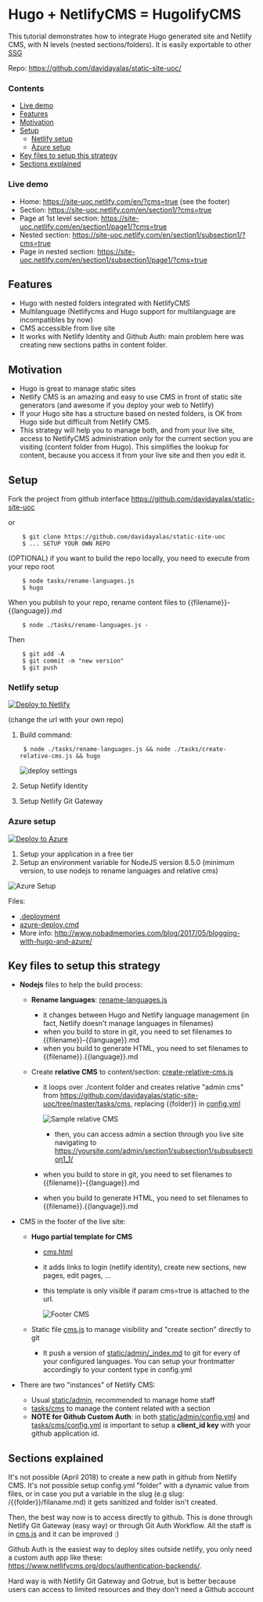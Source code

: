 # Hugo + NetlifyCMS = HugolifyCMS

This tutorial demonstrates how to integrate Hugo generated site and Netlify CMS, with N levels (nested sections/folders). It is easily exportable to other [SSG](https://www.staticgen.com/)

Repo: https://github.com/davidayalas/static-site-uoc/

### Contents 


- [Live demo](#live-demo)
- [Features](#features)
- [Motivation](#motivation)
- [Setup](#setup)
	- [Netlify setup](#netlify-setup)
	- [Azure setup](#azure-setup)
- [Key files to setup this strategy](#key-files-to-setup-this-strategy)
- [Sections explained](#sections-explained)




### Live demo

* Home: https://site-uoc.netlify.com/en/?cms=true (see the footer)
* Section: https://site-uoc.netlify.com/en/section1/?cms=true
* Page at 1st level section: https://site-uoc.netlify.com/en/section1/page1/?cms=true
* Nested section: https://site-uoc.netlify.com/en/section1/subsection1/?cms=true
* Page in nested section: https://site-uoc.netlify.com/en/section1/subsection1/page1/?cms=true

## Features

* Hugo with nested folders integrated with NetlifyCMS
* Multilanguage (Netlifycms and Hugo support for multilanguage are incompatibles by now) 
* CMS accessible from live site
* It works with Netlify Identity and Github Auth:  main problem here was creating new sections paths in content folder.

## Motivation

* Hugo is great to manage static sites
* Netlify CMS is an amazing and easy to use CMS in front of static site generators (and awesome if you deploy your web to Netlify)
* If your Hugo site has a structure based on nested folders, is OK from Hugo side but difficult from Netlify CMS. 
* This strategy will help you to manage both, and from your live site, access to NetlifyCMS administration only for the current section you are visiting (content folder from Hugo). This simplifies the lookup for content, because you access it from your live site and then you edit it.

## Setup

Fork the project from github interface https://github.com/davidayalas/static-site-uoc

or

		$ git clone https://github.com/davidayalas/static-site-uoc
		$ ... SETUP YOUR OWN REPO

(OPTIONAL) if you want to build the repo locally, you need to execute from your repo root

		$ node tasks/rename-languages.js 
		$ hugo


When you publish to your repo, rename content files to {{filename}}-{{language}}.md

		$ node ./tasks/rename-languages.js -

Then

		$ git add -A
		$ git commit -m "new version"		
		$ git push


### Netlify setup

[![Deploy to Netlify](https://www.netlify.com/img/deploy/button.svg)](https://app.netlify.com/start/deploy?repository=https://github.com/davidayalas/static-site-uoc)

(change the url with your own repo)

1. Build command:

		$ node ./tasks/rename-languages.js && node ./tasks/create-relative-cms.js && hugo

	![deploy settings](img/deploy-settings.png)

2. Setup Netlify Identity

3. Setup Netlify Git Gateway


### Azure setup

[![Deploy to Azure](https://azuredeploy.net/deploybutton.png)](https://azuredeploy.net/?repository=https://github.com/davidayalas/static-site-uoc
)

1. Setup your application in a free tier
2. Setup an environment variable for NodeJS version 8.5.0 (minimum version, to use nodejs to rename languages and relative cms)

![Azure Setup](img/appservice-setup.png)

Files:

- [.deployment](https://github.com/davidayalas/static-site-uoc/blob/master/.deployment)
- [azure-deploy.cmd](https://github.com/davidayalas/static-site-uoc/blob/master/azure-deploy.cmd)
- More info: http://www.nobadmemories.com/blog/2017/05/blogging-with-hugo-and-azure/

## Key files to setup this strategy

* **Nodejs** files to help the build process:

	- **Rename languages**: [rename-languages.js](https://github.com/davidayalas/static-site-uoc/blob/master/tasks/rename-languages.js)
		- it changes between Hugo and Netlify language management (in fact, Netlify doesn't manage languages in filenames)
		- when you build to store in git, you need to set filenames to {{filename}}-{{language}}.md
		- when you build to generate HTML, you need to set filenames to {{filename}}.{{language}}.md

	- Create **relative CMS** to content/section: [create-relative-cms.js](https://github.com/davidayalas/static-site-uoc/blob/master/tasks/create-relative-cms.js)
		- it loops over ./content folder and creates relative "admin cms" from https://github.com/davidayalas/static-site-uoc/tree/master/tasks/cms, replacing {{folder}} in [config.yml](https://github.com/davidayalas/static-site-uoc/blob/master/tasks/cms/config.yml)

			![Sample relative CMS](img/sample-tree-cms.png)

			- then, you can access admin a section through you live site navigating to https://yoursite.com/admin/section1/subsection1/subsubsection1_1/

		- when you build to store in git, you need to set filenames to {{filename}}-{{language}}.md
		- when you build to generate HTML, you need to set filenames to {{filename}}.{{language}}.md

* CMS in the footer of the live site:

	* **Hugo partial template for CMS**
		* [cms.html](https://github.com/davidayalas/static-site-uoc/blob/master/themes/web-uoc-1/layouts/partials/cms.html)
		* it adds links to login (netlify identity), create new sections, new pages, edit pages, ...
		* this template is only visible if param cms=true is attached to the url.

			![Footer CMS](img/cms-footer.png)

	* Static file [cms.js](https://github.com/davidayalas/static-site-uoc/blob/master/themes/web-uoc-1/static/js/cms.js) to manage visibility and "create section" directly to git
		* It push a version of [static/admin/_index.md](https://github.com/davidayalas/static-site-uoc/blob/master/static/admin/_index.md) to git for every of your configured languages. You can setup your frontmatter accordingly to your content type in config.yml

* There are two "instances" of Netlify CMS:
	* Usual [static/admin](https://github.com/davidayalas/static-site-uoc/tree/master/static/admin), recommended to manage home staff
	* [tasks/cms](https://github.com/davidayalas/static-site-uoc/tree/master/tasks/cms) to manage the content related with a section
	* **NOTE for Github Custom Auth**: in both [static/admin/config.yml](https://github.com/davidayalas/static-site-uoc/tree/master/static/admin/config.yml) and [tasks/cms/config.yml](https://github.com/davidayalas/static-site-uoc/tree/master/tasks/cms/config.yml) is important to setup a **client_id key** with your github application id.


## Sections explained

It's not possible (April 2018) to create a new path in github from Netlify CMS. It's not possible setup config.yml "folder" with a dynamic value from files, or in case you put a variable in the slug (e.g slug: /{{folder}}/filaname.md) it gets sanitized and folder isn't created.

Then, the best way now is to access directly to github. This is done through Netlify Git Gateway (easy way) or through Git Auth Workflow. All the staff is in [cms.js](https://github.com/davidayalas/static-site-uoc/blob/master/themes/web-uoc-1/static/js/cms.js) and it can be improved :)

Github Auth is the easiest way to deploy sites outside netlify, you only need a custom auth app like these: https://www.netlifycms.org/docs/authentication-backends/.

Hard way is with Netlify Git Gateway and Gotrue, but is better because users can access to limited resources and they don't need a Github account
